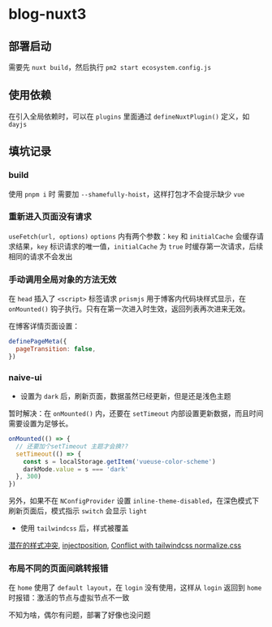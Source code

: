 # blog-nuxt3

## 部署启动

需要先 `nuxt build`，然后执行 `pm2 start ecosystem.config.js`

## 使用依赖

在引入全局依赖时，可以在 `plugins` 里面通过 `defineNuxtPlugin()` 定义，如 `dayjs`

## 填坑记录

### build

使用 `pnpm i` 时 需要加 `--shamefully-hoist`，这样打包才不会提示缺少 `vue`

### 重新进入页面没有请求

`useFetch(url, options)` `options` 内有两个参数：`key` 和 `initialCache` 会缓存请求结果，`key` 标识请求的唯一值，`initialCache` 为 `true` 时缓存第一次请求，后续相同的请求不会发出

### 手动调用全局对象的方法无效

在 `head` 插入了 `<script>` 标签请求 `prismjs` 用于博客内代码块样式显示，在 `onMounted()` 钩子执行。只有在第一次进入时生效，返回列表再次进来无效。

在博客详情页面设置：

```javascript
definePageMeta({
  pageTransition: false,
})
```

### naive-ui
- 设置为 `dark` 后，刷新页面，数据虽然已经更新，但是还是浅色主题

暂时解决：在 `onMounted()` 内，还要在 `setTimeout` 内部设置更新数据，而且时间需要设置为足够长。

```javascript
onMounted(() => {
  // 还要加个setTimeout 主题才会换??
  setTimeout(() => {
    const s = localStorage.getItem('vueuse-color-scheme')
    darkMode.value = s === 'dark'
  }, 300)
})
```

另外，如果不在 `NConfigProvider` 设置 `inline-theme-disabled`，在深色模式下刷新页面后，模式指示 `switch` 会显示 `light`

- 使用 `tailwindcss` 后，样式被覆盖

[潜在的样式冲突](https://www.naiveui.com/zh-CN/light/docs/style-conflict), [injectposition](https://tailwindcss.nuxt.dev/getting-started/options/#injectposition), [Conflict with tailwindcss normalize.css](https://github.com/tusen-ai/naive-ui/issues/2782)

### 布局不同的页面间跳转报错

在 `home` 使用了 `default layout`，在 `login` 没有使用，这样从 `login` 返回到 `home` 时报错：激活的节点与虚拟节点不一致

不知为啥，偶尔有问题，部署了好像也没问题
